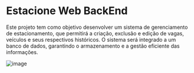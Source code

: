# Estacione Web BackEnd

Este projeto tem como objetivo desenvolver um sistema de gerenciamento de estacionamento, que permitirá a criação, exclusão e edição de vagas, veículos e seus respectivos históricos. O sistema será integrado a um banco de dados, garantindo o armazenamento e a gestão eficiente das informações.

![image](https://github.com/user-attachments/assets/a161ff94-4667-42ec-bd70-daf137e3b73c)


